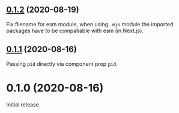 ## [0.1.2](https://github.com/egoist/feedbackok-react/compare/v0.1.1...v0.1.2) (2020-08-19)

Fix filename for esm module, when using `.mjs` module the imported packages have to be compatiable with esm (in Next.js).


## [0.1.1](https://github.com/egoist/feedbackok-react/compare/v0.1.0...v0.1.1) (2020-08-16)

Passing `pid` directly via component prop `pid`.

# 0.1.0 (2020-08-16)

Initial release.
